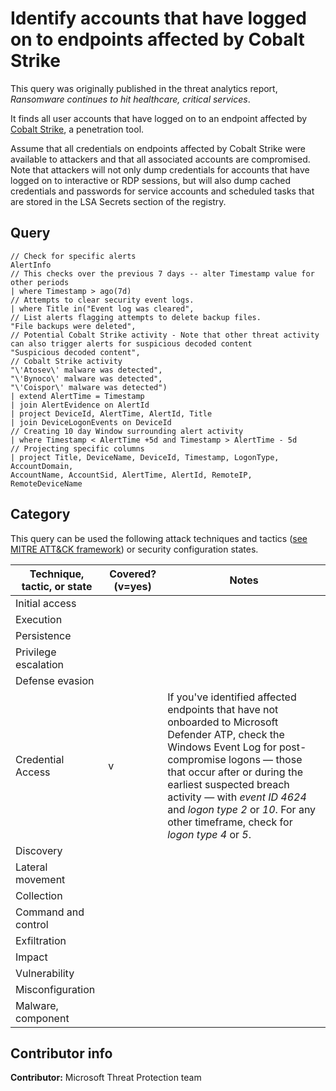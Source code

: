 
# Identify accounts that have logged on to endpoints affected by Cobalt Strike

This query was originally published in the threat analytics report, *Ransomware continues to hit healthcare, critical services*.

It finds all user accounts that have logged on to an endpoint affected by [Cobalt Strike](https://attack.mitre.org/software/S0154/), a penetration tool.

Assume that all credentials on endpoints affected by Cobalt Strike were available to attackers and that all associated accounts are compromised. Note that attackers will not only dump credentials for accounts that have logged on to interactive or RDP sessions, but will also dump cached credentials and passwords for service accounts and scheduled tasks that are stored in the LSA Secrets section of the registry.

## Query

```Kusto
// Check for specific alerts
AlertInfo
// This checks over the previous 7 days -- alter Timestamp value for other periods
| where Timestamp > ago(7d)
// Attempts to clear security event logs.
| where Title in("Event log was cleared",
// List alerts flagging attempts to delete backup files.
"File backups were deleted",
// Potential Cobalt Strike activity - Note that other threat activity can also trigger alerts for suspicious decoded content
"Suspicious decoded content",
// Cobalt Strike activity
"\'Atosev\' malware was detected",
"\'Bynoco\' malware was detected",
"\'Coispor\' malware was detected")
| extend AlertTime = Timestamp
| join AlertEvidence on AlertId
| project DeviceId, AlertTime, AlertId, Title
| join DeviceLogonEvents on DeviceId
// Creating 10 day Window surrounding alert activity
| where Timestamp < AlertTime +5d and Timestamp > AlertTime - 5d
// Projecting specific columns
| project Title, DeviceName, DeviceId, Timestamp, LogonType, AccountDomain,
AccountName, AccountSid, AlertTime, AlertId, RemoteIP, RemoteDeviceName
```

## Category

This query can be used the following attack techniques and tactics ([see MITRE ATT&CK framework](https://attack.mitre.org/)) or security configuration states.

| Technique, tactic, or state | Covered? (v=yes) | Notes |
|------------------------|----------|-------|
| Initial access |  |  |
| Execution |  |  |
| Persistence |  |  |
| Privilege escalation |  |  |
| Defense evasion |  |  |
| Credential Access | v | If you've identified affected endpoints that have not onboarded to Microsoft Defender ATP, check the Windows Event Log for post-compromise logons — those that occur after or during the earliest suspected breach activity — with *event ID 4624* and *logon type 2* or *10*. For any other timeframe, check for *logon type 4* or *5*. |
| Discovery |  |  |
| Lateral movement |  |  |
| Collection |  |  |
| Command and control |  |  |
| Exfiltration |  |  |
| Impact |  |  |
| Vulnerability |  |  |
| Misconfiguration |  |  |
| Malware, component |  |  |

## Contributor info

**Contributor:** Microsoft Threat Protection team
